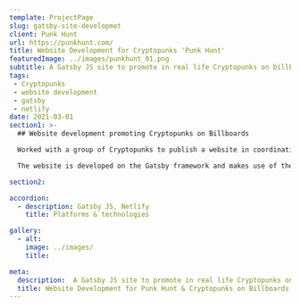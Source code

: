 ```yaml
---
template: ProjectPage
slug: gatsby-site-developmet
client: Punk Hunt
url: https://punkhunt.com/
title: Website Development for Cryptopunks 'Punk Hunt' 
featuredImage: ../images/punkhunt_01.png
subtitle: A Gatsby JS site to promote in real life Cryptopunks on billboards
tags:
 - Cryptopunks
 - website development
 - gatsby
 - netlify
date: 2021-03-01
section1: >-
  ## Website development promoting Cryptopunks on Billboards

  Worked with a group of Cryptopunks to publish a website in coordination with a billboard event.

  The website is developed on the Gatsby framework and makes use of the Twitter API to pull in recent entries with matching #PunkHunt hashtags.

section2:

accordion:
  - description: Gatsby JS, Netlify
    title: Platforms & technologies

gallery:
  - alt:
    image: ../images/
    title:

meta:
  description:  A Gatsby JS site to promote in real life Cryptopunks on billboards
  title: Website Development for Punk Hunt & Cryptopunks on Billboards
---
```


